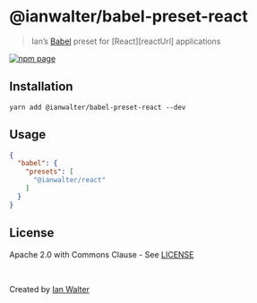 # @ianwalter/babel-preset-react
> Ian’s [Babel][babelUrl] preset for [React][reactUrl] applications

[![npm page][npmImage]][npmUrl]

## Installation

```console
yarn add @ianwalter/babel-preset-react --dev
```

## Usage

```json
{
  "babel": {
    "presets": [
      "@ianwalter/react"
    ]
  }
}
```

## License

Apache 2.0 with Commons Clause - See [LICENSE][licenseUrl]

&nbsp;

Created by [Ian Walter](https://iankwalter.com)

[babelUrl]: https://babeljs.io/
[reeactUrl]: https://reactjs.org/
[npmImage]: https://img.shields.io/npm/v/@ianwalter/babel-preset-react.svg
[npmUrl]: https://www.npmjs.com/package/@ianwalter/babel-preset-react
[licenseUrl]: https://github.com/ianwalter/babel-preset-react/blob/master/LICENSE

